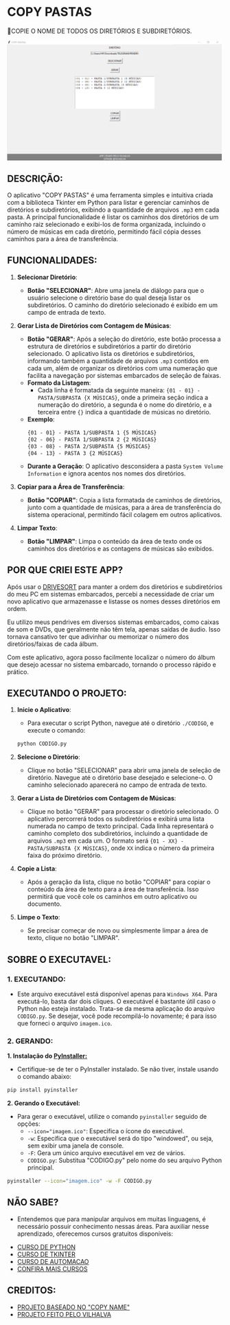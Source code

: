 # COPY PASTAS
🎈COPIE O NOME DE TODOS OS DIRETÓRIOS E SUBDIRETÓRIOS.

<img src="IMAGEM.png" align="center" width="500"> <br>

## DESCRIÇÃO:
O aplicativo "COPY PASTAS" é uma ferramenta simples e intuitiva criada com a biblioteca Tkinter em Python para listar e gerenciar caminhos de diretórios e subdiretórios, exibindo a quantidade de arquivos `.mp3` em cada pasta. A principal funcionalidade é listar os caminhos dos diretórios de um caminho raiz selecionado e exibi-los de forma organizada, incluindo o número de músicas em cada diretório, permitindo fácil cópia desses caminhos para a área de transferência.

## FUNCIONALIDADES:
1. **Selecionar Diretório**:
   - **Botão "SELECIONAR"**: Abre uma janela de diálogo para que o usuário selecione o diretório base do qual deseja listar os subdiretórios. O caminho do diretório selecionado é exibido em um campo de entrada de texto.

2. **Gerar Lista de Diretórios com Contagem de Músicas**:
   - **Botão "GERAR"**: Após a seleção do diretório, este botão processa a estrutura de diretórios e subdiretórios a partir do diretório selecionado. O aplicativo lista os diretórios e subdiretórios, informando também a quantidade de arquivos `.mp3` contidos em cada um, além de organizar os diretórios com uma numeração que facilita a navegação por sistemas embarcados de seleção de faixas.
   - **Formato da Listagem**: 
     - Cada linha é formatada da seguinte maneira: `{01 - 01} - PASTA/SUBPASTA {X MÚSICAS}`, onde a primeira seção indica a numeração do diretório, a segunda é o nome do diretório, e a terceira entre `{}` indica a quantidade de músicas no diretório.
   - **Exemplo**: 
     ```
     {01 - 01} - PASTA 1/SUBPASTA 1 {5 MÚSICAS}
     {02 - 06} - PASTA 1/SUBPASTA 2 {2 MÚSICAS}
     {03 - 08} - PASTA 2/SUBPASTA {5 MÚSICAS}
     {04 - 13} - PASTA 3 {2 MÚSICAS}
     ```
   - **Durante a Geração**: O aplicativo desconsidera a pasta `System Volume Information` e ignora acentos nos nomes dos diretórios.

3. **Copiar para a Área de Transferência**:
   - **Botão "COPIAR"**: Copia a lista formatada de caminhos de diretórios, junto com a quantidade de músicas, para a área de transferência do sistema operacional, permitindo fácil colagem em outros aplicativos.

4. **Limpar Texto**:
   - **Botão "LIMPAR"**: Limpa o conteúdo da área de texto onde os caminhos dos diretórios e as contagens de músicas são exibidos.

## POR QUE CRIEI ESTE APP?
Após usar o [DRIVESORT](https://www.anerty.net/software/file/DriveSort/) para manter a ordem dos diretórios e subdiretórios do meu PC em sistemas embarcados, percebi a necessidade de criar um novo aplicativo que armazenasse e listasse os nomes desses diretórios em ordem.

Eu utilizo meus pendrives em diversos sistemas embarcados, como caixas de som e DVDs, que geralmente não têm tela, apenas saídas de áudio. Isso tornava cansativo ter que adivinhar ou memorizar o número dos diretórios/faixas de cada álbum.

Com este aplicativo, agora posso facilmente localizar o número do álbum que desejo acessar no sistema embarcado, tornando o processo rápido e prático.

## EXECUTANDO O PROJETO:
1. **Inicie o Aplicativo**:
   - Para executar o script Python, navegue até o diretório `./CODIGO`, e execute o comando:
   ```bash
   python CODIGO.py
   ```

2. **Selecione o Diretório**:
   - Clique no botão "SELECIONAR" para abrir uma janela de seleção de diretório. Navegue até o diretório base desejado e selecione-o. O caminho selecionado aparecerá no campo de entrada de texto.

3. **Gerar a Lista de Diretórios com Contagem de Músicas**:
   - Clique no botão "GERAR" para processar o diretório selecionado. O aplicativo percorrerá todos os subdiretórios e exibirá uma lista numerada no campo de texto principal. Cada linha representará o caminho completo dos subdiretórios, incluindo a quantidade de arquivos `.mp3` em cada um. O formato será `{01 - XX} - PASTA/SUBPASTA {X MÚSICAS}`, onde `XX` indica o número da primeira faixa do próximo diretório.

4. **Copie a Lista**:
   - Após a geração da lista, clique no botão "COPIAR" para copiar o conteúdo da área de texto para a área de transferência. Isso permitirá que você cole os caminhos em outro aplicativo ou documento.

5. **Limpe o Texto**:
   - Se precisar começar de novo ou simplesmente limpar a área de texto, clique no botão "LIMPAR".

## SOBRE O EXECUTAVEL:
### 1. EXECUTANDO:
- Este arquivo executável está disponível apenas para `Windows X64`. Para executá-lo, basta dar dois cliques. O executável é bastante útil caso o Python não esteja instalado. Trata-se da mesma aplicação do arquivo `CODIGO.py`. Se desejar, você pode recompilá-lo novamente; é para isso que forneci o arquivo `imagem.ico`.

### 2. GERANDO:
   **1. Instalação do [PyInstaller:](https://pyinstaller.org/en/stable/)**
   - Certifique-se de ter o PyInstaller instalado. Se não tiver, instale usando o comando abaixo:
   ```bash
   pip install pyinstaller
   ```

   **2. Gerando o Executável:**
   - Para gerar o executável, utilize o comando `pyinstaller` seguido de opções:
      - `--icon="imagem.ico"`: Especifica o ícone do executável.
      - `-w`: Especifica que o executável será do tipo "windowed", ou seja, sem exibir uma janela de console.
      - `-F`: Gera um único arquivo executável em vez de vários.
      - `CODIGO.py`: Substitua "CODIGO.py" pelo nome do seu arquivo Python principal.
   ```bash
   pyinstaller --icon="imagem.ico" -w -F CODIGO.py
   ```

## NÃO SABE?
- Entendemos que para manipular arquivos em muitas linguagens, é necessário possuir conhecimento nessas áreas. Para auxiliar nesse aprendizado, oferecemos cursos gratuitos disponíveis:
* [CURSO DE PYTHON](https://github.com/VILHALVA/CURSO-DE-PYTHON)
* [CURSO DE TKINTER](https://github.com/VILHALVA/CURSO-DE-TKINTER)
* [CURSO DE AUTOMACAO](https://github.com/VILHALVA/CURSO-DE-AUTOMACAO)
* [CONFIRA MAIS CURSOS](https://github.com/VILHALVA?tab=repositories&q=+topic:CURSO)

## CREDITOS:
- [PROJETO BASEADO NO "COPY NAME"](https://github.com/VILHALVA/COPY-NAME)
- [PROJETO FEITO PELO VILHALVA](https://github.com/VILHALVA)

